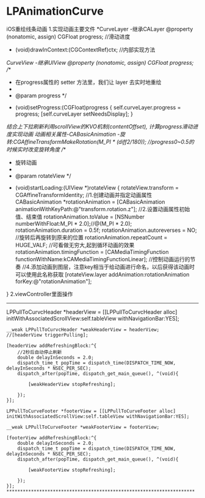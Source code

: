 # LPAnimationCurve
iOS重绘线条动画
1.实现动画主要文件
*CurveLayer -继承CALayer
@property (nonatomic, assign) CGFloat progress; //滑动进度
- (void)drawInContext:(CGContextRef)ctx;        //内部实现方法

*CurveView  -继承UIView
@property (nonatomic, assign) CGFloat progress;
/**
 *  在progress属性的 setter 方法里，我们让 layer 去实时地重绘
 *
 *  @param progress
 */
- (void)setProgress:(CGFloat)progress
{
    self.curveLayer.progress = progress;
    [self.curveLayer setNeedsDisplay];
}

*结合上下拉刷新利用scrollView的KVO机制(contentOffset), 计算progress滑动进度实现动画
*动画相关属性-CABasicAnimation
-旋转:CGAffineTransformMakeRotation(M_PI * (diff*2/180)); //progress0~0.5的时候实时改变旋转角度
/**
 *  旋转动画
 *
 *  @param rotateView
 */
- (void)startLoading:(UIView *)rotateView
{
    rotateView.transform = CGAffineTransformIdentity;
    //1.创建动画并指定动画属性
    CABasicAnimation *rotationAnimation = [CABasicAnimation animationWithKeyPath:@"transform.rotation.z"];
    //2.设置动画属性初始值、结束值
    rotationAnimation.toValue = [NSNumber numberWithFloat:M_PI * 2.0];//@(M_PI * 2.0);
    rotationAnimation.duration = 0.5f;
    rotationAnimation.autoreverses = NO; //旋转后再旋转到原来的位置
    rotationAnimation.repeatCount = HUGE_VALF; //可看做无穷大,起到循环动画的效果
    rotationAnimation.timingFunction = [CAMediaTimingFunction functionWithName:kCAMediaTimingFunctionLinear]; //控制动画运行的节奏
    //4.添加动画到图层，注意key相当于给动画进行命名，以后获得该动画时可以使用此名称获取
    [rotateView.layer addAnimation:rotationAnimation forKey:@"rotationAnimation"];
    
}
2.viewController里面操作
*********************************************************************
   LPPullToCurvcHeader *headerView = [[LPPullToCurvcHeader alloc] initWithAssociatedScrollView:self.tableView withNavigationBar:YES];
    
    __weak LPPullToCurvcHeader *weakHeaderView = headerView;
    //[headerView triggerPulling];
    
    [headerView addRefreshingBlock:^{
        //2秒后自动停止刷新
        double delayInSeconds = 2.0;
        dispatch_time_t popTime = dispatch_time(DISPATCH_TIME_NOW, delayInSeconds * NSEC_PER_SEC);
        dispatch_after(popTime, dispatch_get_main_queue(), ^(void){
            
            [weakHeaderView stopRefreshing];
            
        });
    }];
    
    LPPullToCurveFooter *footerView = [[LPPullToCurveFooter alloc] initWithAssociatedScrollView:self.tableView withNavigationBar:YES];
    
    __weak LPPullToCurveFooter *weakFooterView = footerView;
    
    [footerView addRefreshingBlock:^{
        double delayInSeconds = 2.0;
        dispatch_time_t popTime = dispatch_time(DISPATCH_TIME_NOW, delayInSeconds * NSEC_PER_SEC);
        dispatch_after(popTime, dispatch_get_main_queue(), ^(void){
            
            [weakFooterView stopRefreshing];
            
        });
    }];
    *********************************************************************
